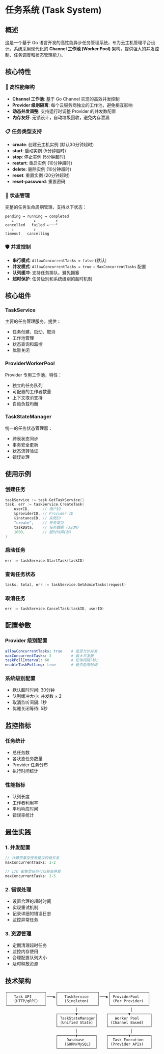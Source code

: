 # 任务系统 (Task System)

## 概述

这是一个基于 Go 语言开发的高性能异步任务管理系统，专为云主机管理平台设计。系统采用现代化的 **Channel 工作池 (Worker Pool)** 架构，提供强大的并发控制、任务调度和状态管理能力。

## 核心特性

### 🚀 高性能架构
- **Channel 工作池**: 基于 Go Channel 实现的高效并发控制
- **Provider 级别隔离**: 每个云服务商独立的工作池，避免相互影响
- **动态并发调整**: 支持运行时调整 Provider 的并发数配置
- **内存友好**: 无锁设计，自动垃圾回收，避免内存泄漏

### 📋 任务类型支持
- **create**: 创建云主机实例 (默认30分钟超时)
- **start**: 启动实例 (5分钟超时)
- **stop**: 停止实例 (5分钟超时)
- **restart**: 重启实例 (10分钟超时)
- **delete**: 删除实例 (10分钟超时)
- **reset**: 重置实例 (20分钟超时)
- **reset-password**: 重置密码

### 🎯 状态管理
完整的任务生命周期管理，支持以下状态：
```
pending → running → completed
   ↓         ↓         ↑
cancelled   failed ←───┘
   ↓         ↓
timeout   cancelling
```

### 🛡️ 并发控制
- **串行模式**: `AllowConcurrentTasks = false` (默认)
- **并发模式**: `AllowConcurrentTasks = true` + `MaxConcurrentTasks` 配置
- **队列缓冲**: 支持任务排队，避免拥塞
- **超时保护**: 任务级别和系统级别的超时机制

## 核心组件

### TaskService
主要的任务管理服务，提供：
- 任务创建、启动、取消
- 工作池管理
- 状态查询和监控
- 优雅关闭

### ProviderWorkerPool
Provider 专用工作池，特性：
- 独立的任务队列
- 可配置的工作者数量
- 上下文取消支持
- 自动负载均衡

### TaskStateManager
统一的任务状态管理器：
- 跨表状态同步
- 事务安全更新
- 状态流转验证
- 错误处理

## 使用示例

### 创建任务
```go
taskService := task.GetTaskService()
task, err := taskService.CreateTask(
    userID,      // 用户ID
    &providerID, // Provider ID
    &instanceID, // 实例ID
    "create",    // 任务类型
    taskData,    // 任务数据 (JSON)
    1800,        // 超时时间(秒)
)
```

### 启动任务
```go
err := taskService.StartTask(taskID)
```

### 查询任务状态
```go
tasks, total, err := taskService.GetAdminTasks(request)
```

### 取消任务
```go
err := taskService.CancelTask(taskID, userID)
```

## 配置参数

### Provider 级别配置
```yaml
allowConcurrentTasks: true    # 是否允许并发
maxConcurrentTasks: 3         # 最大并发数
taskPollInterval: 60          # 轮询间隔(秒)
enableTaskPolling: true       # 是否启用轮询
```

### 系统级别配置
- 默认超时时间: 30分钟
- 队列缓冲大小: 并发数 × 2
- 取消监听间隔: 1秒
- 优雅关闭等待: 5秒

## 监控指标

### 任务统计
- 总任务数
- 各状态任务数量
- Provider 任务分布
- 执行时间统计

### 性能指标
- 队列长度
- 工作者利用率
- 平均响应时间
- 错误率统计

## 最佳实践

### 1. 并发配置
```go
// 计算密集型任务建议较低并发
maxConcurrentTasks: 1-2

// I/O 密集型任务可以较高并发
maxConcurrentTasks: 3-5
```

### 2. 错误处理
- 设置合理的超时时间
- 实现重试机制
- 记录详细的错误日志
- 监控异常任务

### 3. 资源管理
- 定期清理超时任务
- 监控内存使用
- 合理配置队列大小
- 及时释放资源

## 技术架构

```
┌─────────────────┐    ┌──────────────────┐    ┌─────────────────┐
│   Task API      │───▶│   TaskService    │───▶│ ProviderPool    │
│   (HTTP/gRPC)   │    │   (Singleton)    │    │ (Per Provider)  │
└─────────────────┘    └──────────────────┘    └─────────────────┘
                                │                        │
                       ┌────────▼────────┐    ┌─────────▼─────────┐
                       │ TaskStateManager│    │   Worker Pool     │
                       │ (Unified State) │    │ (Channel Based)   │
                       └─────────────────┘    └───────────────────┘
                                │                        │
                       ┌────────▼────────┐    ┌─────────▼─────────┐
                       │    Database     │    │  Task Execution   │
                       │   (GORM/MySQL)  │    │ (Provider APIs)   │
                       └─────────────────┘    └───────────────────┘
```
